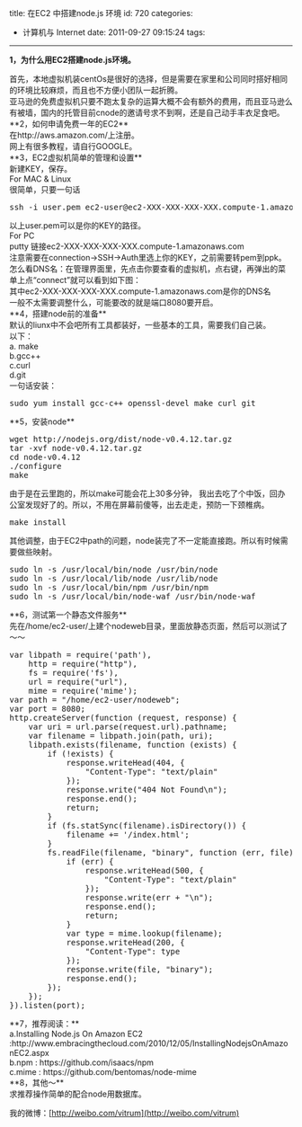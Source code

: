 title: 在EC2 中搭建node.js 环境
id: 720
categories:
  - 计算机与 Internet
date: 2011-09-27 09:15:24
tags:
---

**1，为什么用EC2搭建node.js环境。**
<div>首先，本地虚拟机装centOs是很好的选择，但是需要在家里和公司同时搭好相同的环境比较麻烦，而且也不方便小团队一起折腾。</div>
<div>亚马逊的免费虚拟机只要不跑太复杂的运算大概不会有额外的费用，而且亚马逊么有被墙，国内的托管目前cnode的邀请号求不到啊，还是自己动手丰衣足食吧。</div>
**2，如何申请免费一年的EC2**
<div>在http://aws.amazon.com/上注册。</div>
<div>网上有很多教程，请自行GOOGLE。</div>
<div>**3，EC2虚拟机简单的管理和设置**</div>
<div>新建KEY，保存。</div>
<div>For MAC &amp; Linux</div>
<div>很简单，只要一句话</div>
<div>
<pre>ssh -i user.pem ec2-user@ec2-XXX-XXX-XXX-XXX.compute-1.amazonaws.com</pre>
</div>
<div>以上user.pem可以是你的KEY的路径。</div>
<div>For PC</div>
<div>putty 链接ec2-XXX-XXX-XXX-XXX.compute-1.amazonaws.com</div>
<div>注意需要在connection-&gt;SSH-&gt;Auth里选上你的KEY，之前需要转pem到ppk。</div>
<div>怎么看DNS名：在管理界面里，先点击你要查看的虚拟机，点右键，再弹出的菜单上点“connect”就可以看到如下图：</div>
<div>其中ec2-XXX-XXX-XXX-XXX.compute-1.amazonaws.com是你的DNS名</div>
<div>一般不太需要调整什么，可能要改的就是端口8080要开启。</div>
<div>**4，搭建node前的准备**</div>
<div>默认的liunx中不会吧所有工具都装好，一些基本的工具，需要我们自己装。</div>
<div>以下：</div>
<div>a. make</div>
<div>b.gcc++</div>
<div>c.curl</div>
<div>d.git</div>
<div>一句话安装：</div>
<div>
<pre>sudo yum install gcc-c++ openssl-devel make curl git</pre>
</div>
**5，安装node**
<div>
<pre>wget http://nodejs.org/dist/node-v0.4.12.tar.gz
tar -xvf node-v0.4.12.tar.gz
cd node-v0.4.12
./configure
make</pre>
</div>
<div>由于是在云里跑的，所以make可能会花上30多分钟， 我出去吃了个中饭，回办公室发现好了的。所以，不用在屏幕前傻等，出去走走，预防一下颈椎病。</div>
<div>
<pre>make install</pre>
</div>
<div>其他调整，由于EC2中path的问题，node装完了不一定能直接跑。所以有时候需要做些映射。</div>
<div>
<pre>sudo ln -s /usr/local/bin/node /usr/bin/node
sudo ln -s /usr/local/lib/node /usr/lib/node
sudo ln -s /usr/local/bin/npm /usr/bin/npm
sudo ln -s /usr/local/bin/node-waf /usr/bin/node-waf</pre>
</div>
<div>**6，测试第一个静态文件服务**</div>
<div>先在/home/ec2-user/上建个nodeweb目录，里面放静态页面，然后可以测试了～～</div>
<div>
<pre>var libpath = require('path'),
    http = require("http"),
    fs = require('fs'),
    url = require("url"),
    mime = require('mime');
var path = "/home/ec2-user/nodeweb";
var port = 8080;
http.createServer(function (request, response) {
    var uri = url.parse(request.url).pathname;
    var filename = libpath.join(path, uri);
    libpath.exists(filename, function (exists) {
        if (!exists) {
            response.writeHead(404, {
                "Content-Type": "text/plain"
            });
            response.write("404 Not Found\n");
            response.end();
            return;
        }
        if (fs.statSync(filename).isDirectory()) {
            filename += '/index.html';
        }
        fs.readFile(filename, "binary", function (err, file) {
            if (err) {
                response.writeHead(500, {
                    "Content-Type": "text/plain"
                });
                response.write(err + "\n");
                response.end();
                return;
            }
            var type = mime.lookup(filename);
            response.writeHead(200, {
                "Content-Type": type
            });
            response.write(file, "binary");
            response.end();
        });
    });
}).listen(port);</pre>
</div>
**7，推荐阅读：**
<div> a.Installing Node.js On Amazon EC2 :http://www.embracingthecloud.com/2010/12/05/InstallingNodejsOnAmazonEC2.aspx</div>
<div> b.npm : https://github.com/isaacs/npm</div>
<div> c.mime : https://github.com/bentomas/node-mime</div>
<div>**8，其他～**</div>
求推荐操作简单的配合node用数据库。

我的微博：[http://weibo.com/vitrum](http://weibo.com/vitrum)